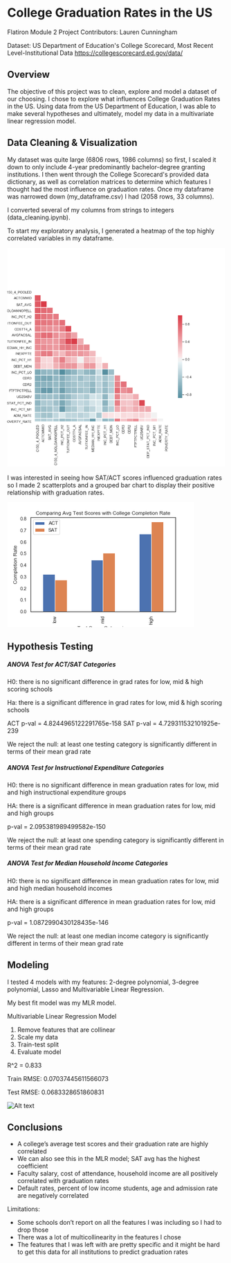 # College Graduation Rates in the US

Flatiron Module 2 Project
Contributors: Lauren Cunningham 

Dataset: US Department of Education's College Scorecard, Most Recent Level-Institutional Data
https://collegescorecard.ed.gov/data/

## Overview 
The objective of this project was to clean, explore and model a dataset of our choosing. I chose to explore what influences College Graduation Rates in the US. Using data from the US Department of Education, I was able to make several hypotheses and ultimately, model my data in a multivariate linear regression model. 


## Data Cleaning & Visualization 
My dataset was quite large (6806 rows, 1986 columns) so first, I scaled it down to only include 4-year predominantly bachelor-degree granting institutions. I then went through the College Scorecard's provided data dictionary, as well as correlation matrices to determine which features I thought had the most influence on graduation rates. Once my dataframe was narrowed down (my_dataframe.csv) I had (2058 rows, 33 columns). 

I converted several of my columns from strings to integers (data_cleaning.ipynb). 

To start my exploratory analysis, I generated a heatmap of the top highly correlated variables in my dataframe. 

![Image](heatmap.png)

I was interested in seeing how SAT/ACT scores influenced graduation rates so I made 2 scatterplots and a grouped bar chart to display their positive relationship with graduation rates. 

![Image](testscores_barchart.png)

## Hypothesis Testing 

##### ANOVA Test for ACT/SAT Categories
H0: there is no significant difference in grad rates for low, mid & high scoring schools

Ha: there is a significant difference in grad rates for low, mid & high scoring schools 

ACT p-val = 4.8244965122291765e-158
SAT p-val = 4.729311532101925e-239

We reject the null: at least one testing category is significantly different in terms of their mean grad rate


##### ANOVA Test for Instructional Expenditure Categories
H0: there is no significant difference in mean graduation rates for low, mid and high instructional expenditure groups

HA: there is a significant difference in mean graduation rates for low, mid and high groups

p-val = 2.095381989499582e-150

We reject the null: at least one spending category is significantly different in terms of their mean grad rate


#####  ANOVA Test for Median Household Income Categories
H0: there is no significant difference in mean graduation rates for low, mid and high median household incomes

HA: there is a significant difference in mean graduation rates for low, mid and high groups

p-val = 1.0872990430128435e-146

We reject the null: at least one median income category is significantly different in terms of their mean grad rate


## Modeling 
I tested 4 models with my features: 2-degree polynomial, 3-degree polynomial, Lasso and Multivariable Linear Regression.

My best fit model was my MLR model. 

Multivariable Linear Regression Model
1. Remove features that are collinear 
2. Scale my data
3. Train-test split 
4. Evaluate model 

R^2 = 0.833

Train RMSE: 0.07037445611566073

Test RMSE: 0.0683328651860831


![Alt text](http://Users/laurencunningham/Desktop/image2.png "MLR Coefficients")

## Conclusions 
- A college’s average test scores and their graduation rate are highly correlated
- We can also see this in the MLR model; SAT avg has the highest coefficient
- Faculty salary, cost of attendance, household income are all positively correlated with graduation rates 
- Default rates, percent of low income students, age and admission rate are negatively correlated

Limitations:
- Some schools don’t report on all the features I was including so I had to drop those 
- There was a lot of multicollinearity in the features I chose
- The features that I was left with are pretty specific and it might be hard to get this data for all institutions to predict graduation rates 


